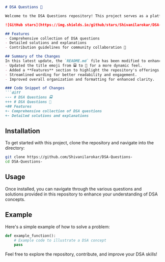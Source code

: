 ```markdown
# DSA Questions 🚀

Welcome to the DSA Questions repository! This project serves as a platform for developers and learners to practice and enhance their skills in Data Structures and Algorithms (DSA). This repository is designed to help you improve your understanding of various data structures and algorithms through a collection of questions and solutions.

![GitHub stars](https://img.shields.io/github/stars/Shivanilarokar/DSA-Questions-?style=social) ![Forks](https://img.shields.io/github/forks/Shivanilarokar/DSA-Questions-?style=social)

## Features
- Comprehensive collection of DSA questions
- Detailed solutions and explanations
- Contribution guidelines for community collaboration 🤝

## Summary of the Changes
In this latest update, the `README.md` file has been modified to enhance clarity and overall presentation. Key changes include:
- Updated the title emoji from 🚍 to 🚀 for a more dynamic feel.
- Added a **Features** section to highlight the repository's offerings.
- Streamlined wording for better readability and engagement.
- Improved overall organization and formatting for enhanced clarity.

### Code Snippet of Changes
```diff
--- # DSA Questions 🚍
+++ # DSA Questions 🚀
+## Features
+- Comprehensive collection of DSA questions
+- Detailed solutions and explanations
```

## Installation
To get started with this project, clone the repository and navigate into the directory:

```bash
git clone https://github.com/Shivanilarokar/DSA-Questions-
cd DSA-Questions-
```

## Usage
Once installed, you can navigate through the various questions and solutions provided in this repository to enhance your understanding of DSA concepts.

## Example
Here's a simple example of how to solve a problem:

```python
def example_function():
    # Example code to illustrate a DSA concept
    pass
```

Feel free to explore the repository, contribute, and improve your DSA skills!
```